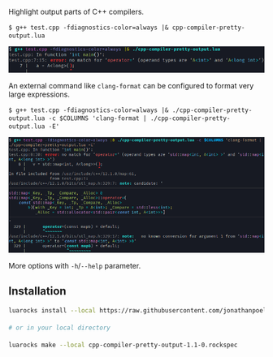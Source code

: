 Highlight output parts of C++ compilers.

```shell-console
$ g++ test.cpp -fdiagnostics-color=always |& cpp-compiler-pretty-output.lua
```

![output sample](./sample1.png "output sample")

An external command like `clang-format` can be configured to format very large expressions.

```shell-console
$ g++ test.cpp -fdiagnostics-color=always |& ./cpp-compiler-pretty-output.lua -c $COLUMNS 'clang-format | ./cpp-compiler-pretty-output.lua -E'
```

![output sample with clang-format](./sample2.png "output sample with clang-format")

More options with `-h`/`--help` parameter.


## Installation

```bash
luarocks install --local https://raw.githubusercontent.com/jonathanpoelen/cpp-compiler-pretty-output/master/cpp-compiler-pretty-output-1.1-0.rockspec

# or in your local directory

luarocks make --local cpp-compiler-pretty-output-1.1-0.rockspec
```
